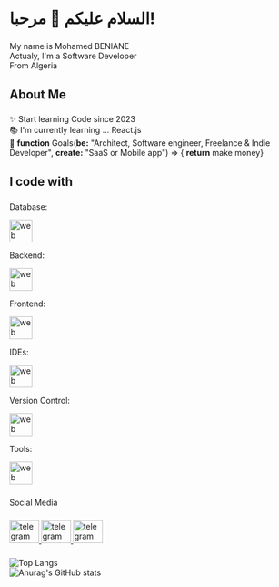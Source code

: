 <h1 align="left">السلام عليكم 👋 مرحبا!</h1>

###

<p align="left">My name is Mohamed BENIANE <br>Actualy, I'm a Software Developer <br>From Algeria</p>

###

<h2 align="left">About Me</h2>

###

<p align="left">✨ Start learning Code since 2023<br>📚 I'm currently learning ... React.js <br>🎯 <strong>function</strong> Goals(<strong>be:</strong> "Architect, Software engineer, Freelance & Indie Developer", <strong>create:</strong> "SaaS or Mobile app") => { <b>return</b> make money}</p>

###

<h2 align="left">I code with</h2>

###

<div align="left" >
  <p>Database:</p> 
  <img src="https://go-skill-icons.vercel.app/api/icons?i=sqlserver,mysql,sqlite" height="40"  alt="web"/>
  <p>Backend:</p>
  <img src="https://skillicons.dev/icons?i=cpp,php,laravel" height="40"  alt="web"/>
  <p>Frontend:</p>
  <img src="https://skillicons.dev/icons?i=html,css,bootstrap,tailwind,js,ts,react,next" height="40"  alt="web"/>
  <p>IDEs:</p>
  <img src="https://skillicons.dev/icons?i=vscode,visualstudio" height="40"  alt="web"/>
  <p>Version Control:</p>
  <img src="https://skillicons.dev/icons?i=git,github" height="40"  alt="web"/>
  <p>Tools:</p>
  <img src="https://skillicons.dev/icons?i=notion,obsidian,blender" height="40"  alt="web"/>
</div>

###

<p align="left">Social Media</p>

###

<div align="left">
  <a href="https://linkedin.com/in/benianus" target="_blank">
    <img src="https://skillicons.dev/icons?i=linkedin" width="52" height="40" alt="telegram logo"  />  
  </a>
  <a href="https://t.me/benianus3d" target="_blank">
    <img src="https://raw.githubusercontent.com/maurodesouza/profile-readme-generator/master/src/assets/icons/social/telegram/default.svg" width="52" height="40" alt="telegram logo"  />
  </a>
  <a href="mailto:beniane39@gmail.com" target="_blank">
    <img src="https://skillicons.dev/icons?i=gmail" width="52" height="40" alt="telegram logo"  />
  </a>
</div>

###
![Top Langs](https://github-readme-stats.vercel.app/api/top-langs/?username=benianus&layout=compact)
<br>
![Anurag's GitHub stats](https://github-readme-stats.vercel.app/api?username=benianus&show_icons=true&bg_color=00000000&theme=dark)
